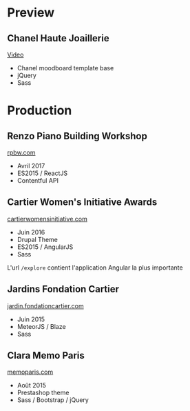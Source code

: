 # Preview

## Chanel Haute Joaillerie
[Video](https://storage.googleapis.com/charlesbensimon/chanel-preview.mov)

- Chanel moodboard template base
- jQuery
- Sass

# Production

## Renzo Piano Building Workshop
[rpbw.com](http://www.rpbw.com/)

- Avril 2017
- ES2015 / ReactJS
- Contentful API

## Cartier Women's Initiative Awards
[cartierwomensinitiative.com](https://www.cartierwomensinitiative.com/)

 - Juin 2016
 - Drupal Theme
 - ES2015 / AngularJS
 - Sass
 
L'url `/explore` contient l'application Angular la plus importante

## Jardins Fondation Cartier
[jardin.fondationcartier.com](http://jardin.fondationcartier.com/)

 - Juin 2015
 - MeteorJS / Blaze
 - Sass

## Clara Memo Paris
[memoparis.com](http://www.memoparis.com/fr/)

 - Août 2015
 - Prestashop theme
 - Sass / Bootstrap / jQuery
